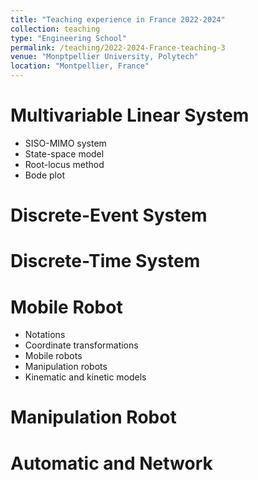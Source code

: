 ```yaml
---
title: "Teaching experience in France 2022-2024"
collection: teaching
type: "Engineering School"
permalink: /teaching/2022-2024-France-teaching-3
venue: "Monptpellier University, Polytech"
location: "Montpellier, France"
---
```


Multivariable Linear System
======
* SISO-MIMO system
* State-space model
* Root-locus method
* Bode plot

Discrete-Event System
======

Discrete-Time System
======

Mobile Robot
======
* Notations
* Coordinate transformations
* Mobile robots
* Manipulation robots
* Kinematic and kinetic models

Manipulation Robot
======

Automatic and Network
======

